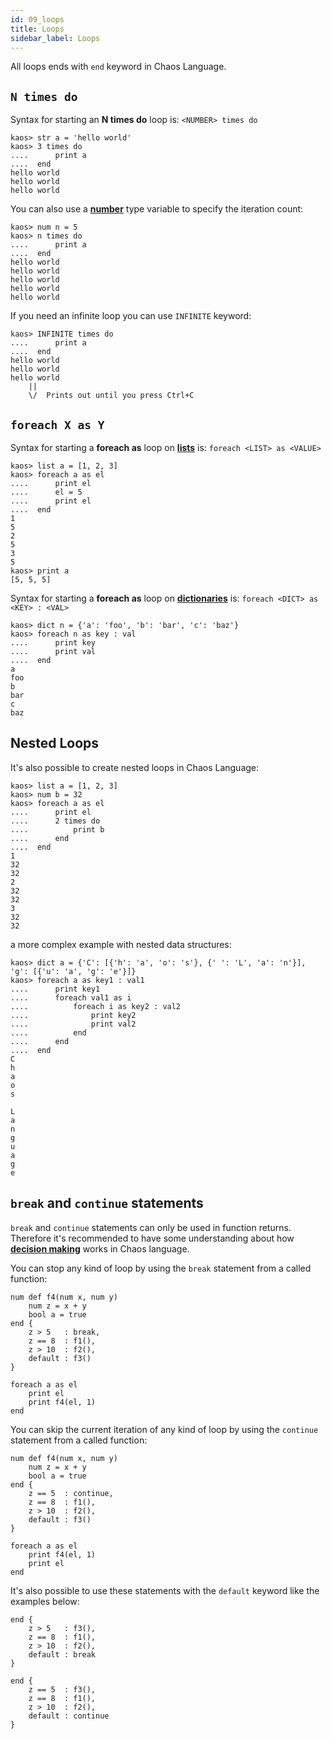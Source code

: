 ```yaml
---
id: 09_loops
title: Loops
sidebar_label: Loops
---
```


All loops ends with `end` keyword in Chaos Language.

## `N times do`

Syntax for starting an **N times do** loop is: `<NUMBER> times do`

```chaos
kaos> str a = 'hello world'
kaos> 3 times do
....      print a
....  end
hello world
hello world
hello world
```

You can also use a [**number**](04_primitive-data-types.md#number) type variable to specify the iteration count:

```chaos
kaos> num n = 5
kaos> n times do
....      print a
....  end
hello world
hello world
hello world
hello world
hello world
```

If you need an infinite loop you can use `INFINITE` keyword:

```chaos
kaos> INFINITE times do
....      print a
....  end
hello world
hello world
hello world
    ||
    \/  Prints out until you press Ctrl+C
```

## `foreach X as Y`

Syntax for starting a **foreach as** loop on [**lists**](05_lists.md) is: `foreach <LIST> as <VALUE>`

```chaos
kaos> list a = [1, 2, 3]
kaos> foreach a as el
....      print el
....      el = 5
....      print el
....  end
1
5
2
5
3
5
kaos> print a
[5, 5, 5]
```

Syntax for starting a **foreach as** loop on [**dictionaries**](06_dictionaries.md) is: `foreach <DICT> as <KEY> : <VAL>`

```chaos
kaos> dict n = {'a': 'foo', 'b': 'bar', 'c': 'baz'}
kaos> foreach n as key : val
....      print key
....      print val
....  end
a
foo
b
bar
c
baz
```

## Nested Loops

It's also possible to create nested loops in Chaos Language:

```chaos
kaos> list a = [1, 2, 3]
kaos> num b = 32
kaos> foreach a as el
....      print el
....      2 times do
....          print b
....      end
....  end
1
32
32
2
32
32
3
32
32
```

a more complex example with nested data structures:

```chaos
kaos> dict a = {'C': [{'h': 'a', 'o': 's'}, {' ': 'L', 'a': 'n'}], 'g': [{'u': 'a', 'g': 'e'}]}
kaos> foreach a as key1 : val1
....      print key1
....      foreach val1 as i
....          foreach i as key2 : val2
....              print key2
....              print val2
....          end
....      end
....  end
C
h
a
o
s
 
L
a
n
g
u
a
g
e
```

## `break` and `continue` statements

`break` and `continue` statements can only be used in function returns. Therefore it's recommended
to have some understanding about how [**decision making**](11_decision_making.md) works in Chaos language.

You can stop any kind of loop by using the `break` statement from a called function:

```chaos
num def f4(num x, num y)
    num z = x + y
    bool a = true
end {
    z > 5   : break,
    z == 8  : f1(),
    z > 10  : f2(),
    default : f3()
}

foreach a as el
    print el
    print f4(el, 1)
end
```

You can skip the current iteration of any kind of loop by using the `continue` statement from a called function:

```chaos
num def f4(num x, num y)
    num z = x + y
    bool a = true
end {
    z == 5  : continue,
    z == 8  : f1(),
    z > 10  : f2(),
    default : f3()
}

foreach a as el
    print f4(el, 1)
    print el
end
```

It's also possible to use these statements with the `default` keyword like the examples below:

```chaos
end {
    z > 5   : f3(),
    z == 8  : f1(),
    z > 10  : f2(),
    default : break
}
```

```chaos
end {
    z == 5  : f3(),
    z == 8  : f1(),
    z > 10  : f2(),
    default : continue
}
```
